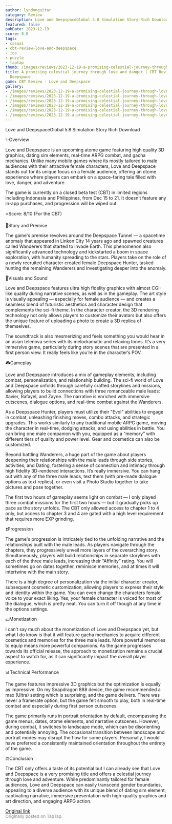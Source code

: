 ```yaml
---
author: lyndonguitar
category: Review
description: Love and DeepspaceGlobal 5.8 Simulation Story Rich Download
featured: false
pubDate: 2023-12-19
score: 8.0
tags:
- casual
- cbt-review-love-and-deepspace
- ios
- puzzle
- taptap
thumb: /images/reviews/2023-12-19-a-promising-celestial-journey-through-love-and-danger--cbt-review---love-and-deepspace-0.avif
title: A promising celestial journey through love and danger | CBT Review - Love and
  Deepspace
game: CBT Review - Love and Deepspace
gallery:
- /images/reviews/2023-12-19-a-promising-celestial-journey-through-love-and-danger--cbt-review---love-and-deepspace-0.avif
- /images/reviews/2023-12-19-a-promising-celestial-journey-through-love-and-danger--cbt-review---love-and-deepspace-1.avif
- /images/reviews/2023-12-19-a-promising-celestial-journey-through-love-and-danger--cbt-review---love-and-deepspace-2.avif
- /images/reviews/2023-12-19-a-promising-celestial-journey-through-love-and-danger--cbt-review---love-and-deepspace-3.avif
- /images/reviews/2023-12-19-a-promising-celestial-journey-through-love-and-danger--cbt-review---love-and-deepspace-4.avif
- /images/reviews/2023-12-19-a-promising-celestial-journey-through-love-and-danger--cbt-review---love-and-deepspace-5.avif
---
```

Love and DeepspaceGlobal
5.8
Simulation
Story Rich
Download

✨Overview

Love and Deepspace is an upcoming atome game featuring high quality 3D graphics, dating sim elements, real-time ARPG combat, and gacha mechanics. Unlike many mobile games where its mostly tailored to male audiences with their attractive female characters, Love and Deepspace stands out for its unique focus on a female audience, offering an otome experience where players can embark on a space-faring tale filled with love, danger, and adventure.

The game is currently on a closed beta test (CBT) in limited regions including Indonesia and Philippines, from Dec 15 to 21. It doesn’t feature any in-app purchases, and progression will be wiped out.

⭐️Score: 8/10 (For the CBT)

📖Story and Premise

The game's premise revolves around the Deepspace Tunnel — a spacetime anomaly that appeared in Linkon City 14 years ago and spawned creatures called Wanderers that started to invade Earth. This phenomenon also significantly advanced technology and kickstarted a boom in space exploration, with humanity spreading to the stars. Players take on the role of a newly recruited character created female Deepspace Hunter, tasked hunting the remaining Wanderers and investigating deeper into the anomaly.

🎨Visuals and Sound

Love and Deepspace features ultra high fidelity graphics with almost CGI-like quality during narrative scenes, as well as in the gameplay. The art style is visually appealing — especially for female audience — and creates a seamless blend of futuristic aesthetics and character design that complements the sci-fi theme. In the character creator, the 3D rendering technology not only allows players to customize their avatars but also offers the unique feature of uploading a photo to create a 3D replica of themselves.

The soundtrack is also mesmerizing and feels something you would hear in an asian telenova series with its melodramatic and relaxing tones. It’s a very immersive game, particularly during story scenes that are presented in a first person view. It really feels like you’re in the character’s POV.

🎮Gameplay

Love and Deepspace introduces a mix of gameplay elements, including combat, personalization, and relationship building. The sci-fi world of Love and Deepspace unfolds through carefully crafted storylines and missions, allowing players to build connections with three romanceable male leads: Xavier, Rafayel, and Zayne. The narrative is enriched with immersive cutscenes, dialogue options, and real-time combat against the Wanderers.

As a Deepspace Hunter, players must utilize their "Evol" abilities to engage in combat, unleashing finishing moves, combo attacks, and strategic upgrades. This works similarly to any traditional mobile ARPG game, moving the character in real-time, dodging attacks, and using abilities in battle. You can bring one male companion with you, equipped as a “memory” with different tiers of quality and power level. Gear and cosmetics can also be customized.

Beyond battling Wanderers, a huge part of the game about players deepening their relationships with the male leads through side stories, activities, and Dating, fostering a sense of connection and intimacy through high fidelity 3D-rendered interactions. It’s really immersive. You can hang out with any of the three male leads, text them (with pre-made dialogue options as text replies), or even visit a Photo Studio together to take pictures and pose together.

The first two hours of gameplay seems light on combat — I only played three combat missions for the first two hours — but it gradually picks up pace as the story unfolds. The CBT only allowed access to chapter 1 to 4 only, but access to chapter 3 and 4 are gated with a high level requirement that requires more EXP grinding.

⏫Progression

The game's progression is intricately tied to the unfolding narrative and the relationships built with the male leads. As players navigate through the chapters, they progressively unveil more layers of the overarching story. Simultaneously, players will build relationships in separate storylines with each of the three male leads, increasing their “Affinity” rating. You will sometimes go on dates together, reminisce memories, and at times it will intertwine with the main story.

There is a high degree of personalization via the initial character creator, subsequent cosmetic customization, allowing players to express their style and identity within the game. You can even change the characters female voice to your exact liking. Yes, your female character is voiced for most of the dialogue, which is pretty neat. You can turn it off though at any time in the options settings.

💵Monetization

I can’t say much about the monetization of Love and Deepspace yet, but what I do know is that it will feature gacha mechanics to acquire different cosmetics and memories for the three male leads. More powerful memories to equip means more powerful companions. As the game progresses towards its official release, the approach to monetization remains a crucial aspect to watch for, as it can significantly impact the overall player experience.

📊Technical Performance

The game features impressive 3D graphics but the optimization is equally as impressive. On my Snapdragon 888 device, the game recommended a max (Ultra) setting which is surprising, and the game delivers. There was never a framerate option, but the game felt smooth to play, both in real-time combat and especially during first person cutscenes.

The game primarily runs in portrait orientation by default, encompassing the game menus, dates, otome elements, and narrative cutscenes. However, during combat, it switches to landscape mode, which can be disorienting and potentially annoying. The occasional transition between landscape and portrait modes may disrupt the flow for some players. Personally, I would have preferred a consistently maintained orientation throughout the entirety of the game.

⚖️Conclusion

The CBT only offers a taste of its potential but I can already see that Love and Deepspace is a very promising title and offers a celestial journey through love and adventure. While predominantly tailored for female audiences, Love and Deepspace can easily transcend gender boundaries, appealing to a diverse audience with its unique blend of dating sim element, captivating narrative, immersive presentation with high-quality graphics and art direction, and engaging ARPG action.

[Original link](https://www.taptap.io/post/6676293)<br><span style="font-size: 0.95em; color: #888;">Originally posted on TapTap.</span>